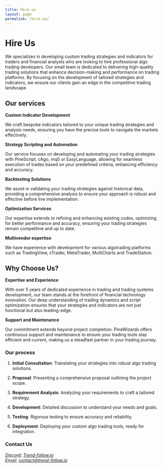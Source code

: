 ```yaml
---
title: Hire us
layout: page
permalink: /hire-us/
---
```


# Hire Us
We specializes in developing custom trading strategies and indicators for traders and financial analysts who are looking to hire professional algo trading developers. Our small team is dedicated to delivering high-quality trading solutions that enhance decision-making and performance on trading platforms. By focusing on the development of tailored strategies and indicators, we ensure our clients gain an edge in the competitive trading landscape.

## Our services
**Custom Indicator Development**

We craft bespoke indicators tailored to your unique trading strategies and analysis needs, ensuring you have the precise tools to navigate the markets effectively.

**Strategy Scripting and Automation**

Our service focuses on developing and automating your trading strategies with PineScript, cAgo, mq5 or EasyLanguage, allowing for seamless execution of trades based on your predefined criteria, enhancing efficiency and accuracy.

**Backtesting Solutions**

We assist in validating your trading strategies against historical data, providing a comprehensive analysis to ensure your approach is robust and effective before live implementation.

**Optimization Services**

Our expertise extends to refining and enhancing existing codes, optimizing for better performance and accuracy, ensuring your trading strategies remain competitive and up to date.

**Multivendor expertise**

We have experience with development for various algotrading platforms such as TradingView, cTrader, MetaTrader, MultiCharts and TradeStation.

## Why Choose Us?
**Expertise and Experience**

With over 5 years of dedicated experience in trading and trading systems development, our team stands at the forefront of financial technology innovation. Our deep understanding of trading dynamics and script optimization ensures that your strategies and indicators are not just functional but also leading-edge.

**Support and Maintenance**

Our commitment extends beyond project completion. PineWizards offers continuous support and maintenance to ensure your trading tools stay efficient and current, making us a steadfast partner in your trading journey.

### Our process
1. **Initial Consultation**: Translating your strategies into robust algo trading solutions.

2. **Proposal**: Presenting a comprehensive proposal outlining the project scope.

3. **Requirement Analysis**: Analyzing your requirements to craft a tailored strategy.

4. **Development**: Detailed discussion to understand your needs and goals.

5. **Testing**: Rigorous testing to ensure accuracy and reliability.

6. **Deployment**: Deploying your custom algo trading tools, ready for integration.

### Contact Us
  <address>
    <abbr title="Discord">Discord:</abbr>
    <a href="https://discord.gg/nHzqwXX7">Trend-follow.io</a>
    <br />
    <abbr title="Email">Email:</abbr>
    <a href="mailto:#">contact@trend-follow.io</a>
  </address>